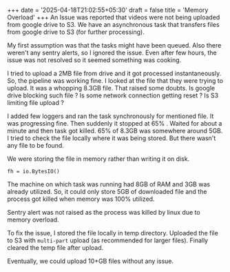 +++
date = '2025-04-18T21:02:55+05:30'
draft = false
title = 'Memory Overload'
+++
An Issue was reported that videos were not being uploaded from google drive to S3. We have an asynchronous task that transfers files from google drive to S3 (for further processing). 

My first assumption was that the tasks might have been queued. Also there weren't any sentry alerts, so I ignored the issue. Even after few hours, the issue was not resolved so it seemed something was cooking. 

I tried to upload a 2MB file from drive and it got processed instantaneously. So, the pipeline was working fine. I looked at the file that they were trying to upload. It was a whopping 8.3GB file. That raised some doubts. Is google drive blocking such file ? Is some network connection getting reset ? Is S3 limiting file upload ? 

I added few loggers and ran the task synchronously for mentioned file. It was progressing fine. Then suddenly it stopped at 65% . Waited for about a minute and then task got killed. 65% of 8.3GB was somewhere around 5GB. I tried to check the file locally where it was being stored. But there wasn't any file to be found. 

We were storing the file in memory rather than writing it on disk. 
```
fh = io.BytesIO()
```
The machine on which task was running had 8GB of RAM and 3GB was already utilized. So, it could only store 5GB of downloaded file and the process got killed when memory was 100% utilized. 

Sentry alert was not raised as the process was killed by linux due to memory overload. 

To fix the issue, I stored the file locally in temp directory. Uploaded the file to S3 with `multi-part` upload (as recommended for larger files). Finally cleared the temp file after upload. 

Eventually, we could upload 10+GB files without any issue. 